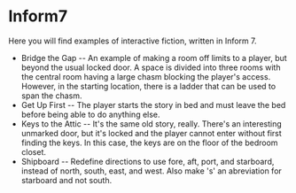 # Inform7
Here you will find examples of interactive fiction, written in Inform 7.

* Bridge the Gap -- An example of making a room off limits to a player, but beyond the usual locked door. A space is divided into three rooms with the central room having a large chasm blocking the player's access. However, in the starting location, there is a ladder that can be used to span the chasm.
* Get Up First -- The player starts the story in bed and must leave the bed before being able to do anything else.
* Keys to the Attic -- It's the same old story, really. There's an interesting unmarked door, but it's locked and the player cannot enter without first finding the keys. In this case, the keys are on the floor of the bedroom closet.
* Shipboard -- Redefine directions to use fore, aft, port, and starboard, instead of north, south, east, and west. Also make 's' an abreviation for starboard and not south.
